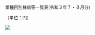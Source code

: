 業種目別株価等一覧表(令和３年７・８月分)

（単位：円）

![](https://www.nta.go.jp/tmp/00942c2e-2d12-4b6a-bb5d-d1993b243d8a/images/1b2d4b7f55cde1290e74ba77c5cbb69e4be930600064c0026482d31041a02caf.jpg)